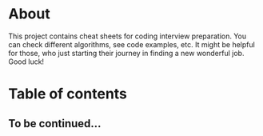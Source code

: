 # About
This project contains cheat sheets for coding interview preparation. You can check different algorithms, see code examples, etc.
It might be helpful for those, who just starting their journey in finding a new wonderful job. 
Good luck!

# Table of contents
## To be continued...